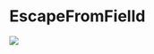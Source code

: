 # EscapeFromFielld
<img src="https://img.shields.io/badge/Unity-FFCA28?style=flat-square&logo=Unity&logoColor=#FFFFFF"/>
